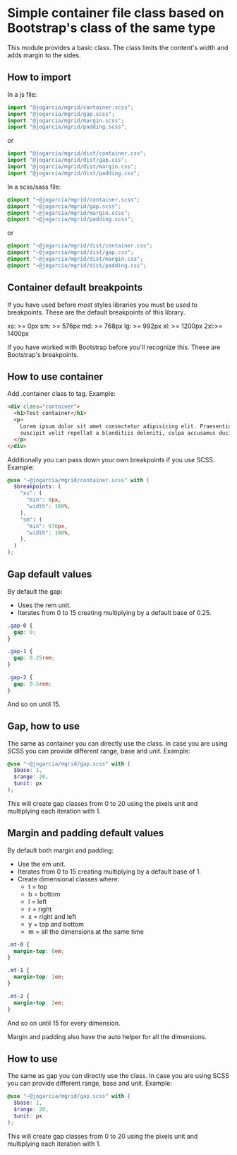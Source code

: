 # Simple container file class based on Bootstrap's class of the same type

This module provides a basic class. The class limits the content's width and adds margin to the sides.

## How to import

In a js file:

```js
import "@jogarcia/mgrid/container.scss";
import "@jogarcia/mgrid/gap.scss";
import "@jogarcia/mgrid/margin.scss";
import "@jogarcia/mgrid/padding.scss";
```

or

```js
import "@jogarcia/mgrid/dist/container.css";
import "@jogarcia/mgrid/dist/gap.css";
import "@jogarcia/mgrid/dist/margin.css";
import "@jogarcia/mgrid/dist/padding.css";
```

In a scss/sass file:

```scss
@import "~@jogarcia/mgrid/container.scss";
@import "~@jogarcia/mgrid/gap.scss";
@import "~@jogarcia/mgrid/margin.scss";
@import "~@jogarcia/mgrid/padding.scss";
```

or

```scss
@import "~@jogarcia/mgrid/dist/container.css";
@import "~@jogarcia/mgrid/dist/gap.css";
@import "~@jogarcia/mgrid/dist/margin.css";
@import "~@jogarcia/mgrid/dist/padding.css";
```

## Container default breakpoints

If you have used before most styles libraries you must be used to breakpoints. These are the default breakpoints of this library.

xs: >= 0px
sm: >= 576px
md: >= 768px
lg: >= 992px
xl: >= 1200px
2xl:>= 1400px

If you have worked with Bootstrap before you'll recognize this. These are Bootstrap's breakpoints.

## How to use container

Add .container class to tag. Example:

```html
<div class="container">
  <h1>Test container</h1>
  <p>
    Lorem ipsum dolor sit amet consectetur adipisicing elit. Praesentium
    suscipit velit repellat a blanditiis deleniti, culpa accusamus ducimus at.
  </p>
</div>
```

Additionally you can pass down your own breakpoints if you use SCSS. Example:

```scss
@use "~@jogarcia/mgrid/container.scss" with (
  $breakpoints: (
    "xs": (
      "min": 0px,
      "width": 100%,
    ),
    "sm": (
      "min": 576px,
      "width": 100%,
    ),
  )
);
```

## Gap default values

By default the gap:

- Uses the rem unit.
- Iterates from 0 to 15 creating multiplying by a default base of 0.25.

```css
.gap-0 {
  gap: 0;
}

.gap-1 {
  gap: 0.25rem;
}

.gap-2 {
  gap: 0.5rem;
}
```

And so on until 15.

## Gap, how to use

The same as container you can directly use the class. In case you are using SCSS you can provide different range, base and unit.
Example:

```scss
@use "~@jogarcia/mgrid/gap.scss" with (
  $base: 1,
  $range: 20,
  $unit: px
);
```

This will create gap classes from 0 to 20 using the pixels unit and multiplying each iteration with 1.

## Margin and padding default values

By default both margin and padding:

- Use the em unit.
- Iterates from 0 to 15 creating multiplying by a default base of 1.
- Create dimensional classes where:
  - t = top
  - b = bottom
  - l = left
  - r = right
  - x = right and left
  - y = top and bottom
  - m = all the dimensions at the same time

```css
.mt-0 {
  margin-top: 0em;
}

.mt-1 {
  margin-top: 1em;
}

.mt-2 {
  margin-top: 2em;
}
```

And so on until 15 for every dimension.

Margin and padding also have the auto helper for all the dimensions.

## How to use

The same as gap you can directly use the class. In case you are using SCSS you can provide different range, base and unit.
Example:

```scss
@use "~@jogarcia/mgrid/gap.scss" with (
  $base: 1,
  $range: 20,
  $unit: px
);
```

This will create gap classes from 0 to 20 using the pixels unit and multiplying each iteration with 1.
